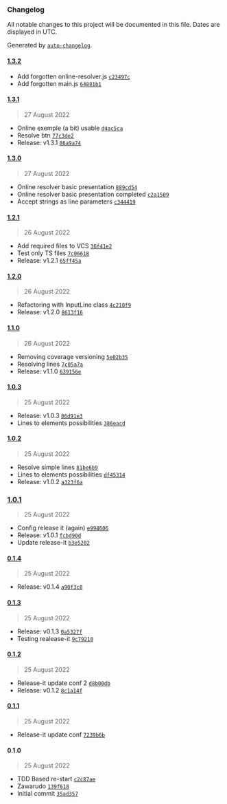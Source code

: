 ### Changelog

All notable changes to this project will be documented in this file. Dates are displayed in UTC.

Generated by [`auto-changelog`](https://github.com/CookPete/auto-changelog).

#### [1.3.2](https://github.com/antharuu/nonogram-resolver/compare/1.3.1...1.3.2)

- Add forgotten online-resolver.js [`c23497c`](https://github.com/antharuu/nonogram-resolver/commit/c23497c5942c0282cc2290a3ddc35d30254feab9)
- Add forgotten main.js [`64881b1`](https://github.com/antharuu/nonogram-resolver/commit/64881b1d2feba1cf0411bf771f92657127ef03d6)

#### [1.3.1](https://github.com/antharuu/nonogram-resolver/compare/1.3.0...1.3.1)

> 27 August 2022

- Online exemple (a bit) usable [`d4ac5ca`](https://github.com/antharuu/nonogram-resolver/commit/d4ac5ca48a6c87cf3a4bf2d95430d46d577a89eb)
- Resolve btn [`77c3de2`](https://github.com/antharuu/nonogram-resolver/commit/77c3de279cbe2c5dfaa1dfa2bc2832e8018a9124)
- Release: v1.3.1 [`86a9a74`](https://github.com/antharuu/nonogram-resolver/commit/86a9a74289060c3976bc7b36855c1a13d2b4a0e1)

#### [1.3.0](https://github.com/antharuu/nonogram-resolver/compare/1.2.1...1.3.0)

> 27 August 2022

- Online resolver basic presentation [`889cd54`](https://github.com/antharuu/nonogram-resolver/commit/889cd5499b40cd0347d2d318a9be17e5ae6f8bdd)
- Online resolver basic presentation completed [`c2a1509`](https://github.com/antharuu/nonogram-resolver/commit/c2a15092ec397bce6a89ac84173bd36581ae8bf7)
- Accept strings as line parameters [`c344419`](https://github.com/antharuu/nonogram-resolver/commit/c344419431d462cbc23ead7496becdcec6d6fc05)

#### [1.2.1](https://github.com/antharuu/nonogram-resolver/compare/1.2.0...1.2.1)

> 26 August 2022

- Add required files to VCS [`36f41e2`](https://github.com/antharuu/nonogram-resolver/commit/36f41e24d4447d130cc74e489a0133b354a19b5b)
- Test only TS files [`7c06618`](https://github.com/antharuu/nonogram-resolver/commit/7c06618a553fcd2b40f9ce4f37e5e028f93a15a5)
- Release: v1.2.1 [`65ff45a`](https://github.com/antharuu/nonogram-resolver/commit/65ff45a07e1ab09bd1441d77d3f748fc269080e1)

#### [1.2.0](https://github.com/antharuu/nonogram-resolver/compare/1.1.0...1.2.0)

> 26 August 2022

- Refactoring with InputLine  class [`4c210f9`](https://github.com/antharuu/nonogram-resolver/commit/4c210f90f9a0800cdc7c90f8133a4752fd54f691)
- Release: v1.2.0 [`8613f16`](https://github.com/antharuu/nonogram-resolver/commit/8613f165687e5da5d22440a360e081c4b56e2e8e)

#### [1.1.0](https://github.com/antharuu/nonogram-resolver/compare/1.0.3...1.1.0)

> 26 August 2022

- Removing coverage versioning [`5e02b35`](https://github.com/antharuu/nonogram-resolver/commit/5e02b35974f3fc681802cb5773053338956402be)
- Resolving lines [`7c05a7a`](https://github.com/antharuu/nonogram-resolver/commit/7c05a7a8d467508d6a10a6a604bc2d0b453bdbbf)
- Release: v1.1.0 [`639156e`](https://github.com/antharuu/nonogram-resolver/commit/639156e3efabb47639c9644c13cb403c264e03bd)

#### [1.0.3](https://github.com/antharuu/nonogram-resolver/compare/1.0.2...1.0.3)

> 25 August 2022

- Release: v1.0.3 [`86d91e3`](https://github.com/antharuu/nonogram-resolver/commit/86d91e347039b9d016a2941cfdea297bfd35e5cd)
- Lines to elements possibilities [`386eacd`](https://github.com/antharuu/nonogram-resolver/commit/386eacdfb81d417c9ac9d99e01350d783b7e3244)

#### [1.0.2](https://github.com/antharuu/nonogram-resolver/compare/1.0.1...1.0.2)

> 25 August 2022

- Resolve simple lines [`81be6b9`](https://github.com/antharuu/nonogram-resolver/commit/81be6b964a4d633c8e90f29999b2baaedefe0554)
- Lines to elements possibilities [`df45314`](https://github.com/antharuu/nonogram-resolver/commit/df453146296c93a38b0c893e93d39399d22eb2c6)
- Release: v1.0.2 [`a323f6a`](https://github.com/antharuu/nonogram-resolver/commit/a323f6a67252367ebd1cd3b205b3535e1c36e4ef)

### [1.0.1](https://github.com/antharuu/nonogram-resolver/compare/0.1.4...1.0.1)

> 25 August 2022

- Config release it (again) [`e994606`](https://github.com/antharuu/nonogram-resolver/commit/e9946062365f934419908743b90024a18e295b29)
- Release: v1.0.1 [`fcbd90d`](https://github.com/antharuu/nonogram-resolver/commit/fcbd90d690c930503ad7f1b18ef57dd54906b244)
- Update release-it [`b3e5202`](https://github.com/antharuu/nonogram-resolver/commit/b3e52027220967fbd9d0aa1e56f5d2ef23400718)

#### [0.1.4](https://github.com/antharuu/nonogram-resolver/compare/0.1.3...0.1.4)

> 25 August 2022

- Release: v0.1.4 [`a90f3c0`](https://github.com/antharuu/nonogram-resolver/commit/a90f3c0da8c140a0e1d9b583fbbce57a10b0c238)

#### [0.1.3](https://github.com/antharuu/nonogram-resolver/compare/0.1.2...0.1.3)

> 25 August 2022

- Release: v0.1.3 [`0a5327f`](https://github.com/antharuu/nonogram-resolver/commit/0a5327fe57b82ec7d66c31c6a50e6b6aa1f0d81b)
- Testing realease-it [`9c79210`](https://github.com/antharuu/nonogram-resolver/commit/9c79210b006e65359f7c20d11d471741049f4e06)

#### [0.1.2](https://github.com/antharuu/nonogram-resolver/compare/0.1.1...0.1.2)

> 25 August 2022

- Release-it update conf 2 [`d8b00db`](https://github.com/antharuu/nonogram-resolver/commit/d8b00db98bc3ce0ff6b78d99e214b97c52c4c7ba)
- Release: v0.1.2 [`8c1a14f`](https://github.com/antharuu/nonogram-resolver/commit/8c1a14f9b8df9d50cc20cd7b9b28998e685dd559)

#### [0.1.1](https://github.com/antharuu/nonogram-resolver/compare/0.1.0...0.1.1)

> 25 August 2022

- Release-it update conf [`7239b6b`](https://github.com/antharuu/nonogram-resolver/commit/7239b6bfe5ecf0128828995b9d65d6ecc5375cfb)

#### 0.1.0

> 25 August 2022

- TDD Based re-start [`c2c87ae`](https://github.com/antharuu/nonogram-resolver/commit/c2c87ae37f89850fc13e4b7139c7bf82875889bb)
- Zawarudo [`139f618`](https://github.com/antharuu/nonogram-resolver/commit/139f618571d7eb3fe6f6236ae87a0aead02706d3)
- Initial commit [`35ad357`](https://github.com/antharuu/nonogram-resolver/commit/35ad357b5499e65badb25c8c208697ae490e933a)
